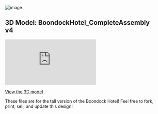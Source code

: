 ![image](https://github.com/user-attachments/assets/aafd9570-c6c4-4e7a-9930-2e6b4feccb0a)

## 3D Model: BoondockHotel_CompleteAssembly v4

[![View STL file](https://raw.githubusercontent.com/Boondock-Echo/Boondock-Hardware/main/Boondock-Hotel/3DFiles/BoondockHotel_CompleteAssembly%20v4.stl)](https://raw.githubusercontent.com/Boondock-Echo/Boondock-Hardware/main/Boondock-Hotel/3DFiles/BoondockHotel_CompleteAssembly%20v4.stl)

[View the 3D model](https://raw.githubusercontent.com/Boondock-Echo/Boondock-Hardware/main/Boondock-Hotel/3DFiles/BoondockHotel_CompleteAssembly%20v4.stl)

These files are for the tall version of the Boondock Hotel!  Feel free to fork, print, sell, and update this design!
